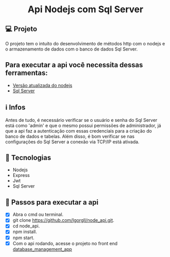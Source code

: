 <h1 align="center">
  Api Nodejs com Sql Server
</h1>

## 💻 Projeto
O projeto tem o intuíto do desenvolvimento de métodos http com o nodejs e o armazenamento de dados com o banco de dados Sql Server.

## Para executar a api você necessita dessas ferramentas:

- [Versão atualizada do nodejs](https://nodejs.org/en/)
- [Sql Server](https://www.microsoft.com/en-us/sql-server/sql-server-downloads)

## ℹ️ Infos
Antes de tudo, é necessário verificar se o usuário e senha do Sql Server está como 'admin' e que o mesmo possui permissões de administrador, já que a api faz a autenticação com essas credenciais para a criação do banco de dados e tabelas. Além disso, é bom verificar se nas configurações do Sql Server a conexão via TCP/IP está ativada.

## 🚀 Tecnologias

- Nodejs
- Express
- Jwt
- Sql Server

## 📔 Passos para executar a api

- [x]  Abra o cmd ou terminal.
- [x]  git clone https://github.com/Igorgll/node_api.git.
- [x]  cd node_api.
- [x]  npm install.
- [x]  npm start.
- [x]  Com o api rodando, acesse o projeto no front end [database_management_app](https://database-management.netlify.app/)